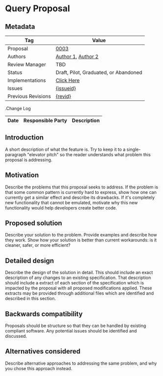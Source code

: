 # Query Proposal


## Metadata

|Tag |Value |
|---- | ---------------- |
|Proposal |[0003](https://github.com/radiantearth/community-sprints/tree/master/11052019-arlignton-va/spec-work/query)|
|Authors|[Author 1](https://github.com/{author1}), [Author 2](https://github.com/{author2})|
|Review Manager |TBD |
|Status |Draft, Pilot, Graduated, or Abandoned|
|Implementations |[Click Here](https://github.com/radiantearth/community-sprints/tree/master/11052019-arlignton-va/spec-work/query/implementations.md)|
|Issues |[{issueid}](https://github.com/radiantearth/community-sprints/issues/{Issueid})|
|Previous Revisions |[{revid}](https://github.com/radiantearth/community-sprints/pull/{revid}) |

.Change Log

|Date |Responsible Party |Description |
|---- | ---------------- | ---------- |

## Introduction

A short description of what the feature is. Try to keep it to a single-paragraph "elevator pitch" so the reader understands what problem this proposal is addressing.

## Motivation

Describe the problems that this proposal seeks to address. If the problem is that some common pattern is currently hard to express, show how one can currently get a similar effect and describe its drawbacks. If it's completely new functionality that cannot be emulated, motivate why this new functionality would help developers create better code.

## Proposed solution

Describe your solution to the problem. Provide examples and describe how they work. Show how your solution is better than current workarounds: is it cleaner, safer, or more efficient?

## Detailed design

Describe the design of the solution in detail. This should include an exact description of any changes to an existing specification. That description should include a extract of each section of the specification which is impacted by the proposal with all proposed modifications applied. These extracts may be provided through additional files which are identified and described in this section.

## Backwards compatibility

Proposals should be structure so that they can be handled by existing compliant software. Any potential issues should be identified and discussed.

## Alternatives considered

Describe alternative approaches to addressing the same problem, and why you chose this approach instead.

